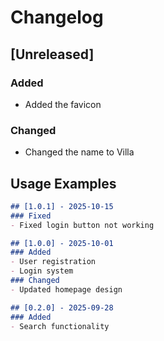# Changelog

## [Unreleased]
### Added
- Added the favicon
### Changed
- Changed the name to Villa

## Usage Examples

```markdown
## [1.0.1] - 2025-10-15
### Fixed
- Fixed login button not working

## [1.0.0] - 2025-10-01  
### Added
- User registration
- Login system
### Changed
- Updated homepage design

## [0.2.0] - 2025-09-28
### Added
- Search functionality
```
